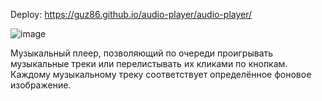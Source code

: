 Deploy: https://guz86.github.io/audio-player/audio-player/

![image](https://github.com/user-attachments/assets/45d0735b-09e4-41b2-9726-90996aa48c4c)


Музыкальный плеер, позволяющий по очереди проигрывать музыкальные треки или перелистывать их кликами по кнопкам. Каждому музыкальному треку соответствует определённое фоновое изображение.
